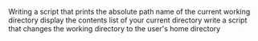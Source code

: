 Writing a script that prints the absolute path name of the current working directory
display the contents list of your current directory
write a script that changes the working directory to the user's home directory
